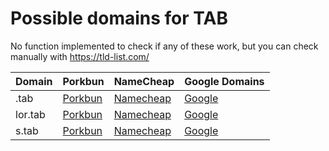 # Possible domains for TAB

No function implemented to check if any of these work, but you can check manually with https://tld-list.com/

| Domain | Porkbun | NameCheap | Google Domains |
|---|---|---|---|
| .tab | [Porkbun](https://porkbun.com/checkout/search?prb=e814663da1&tlds=&idnLanguage=&search=search&q=.tab) | [Namecheap](https://www.namecheap.com/domains/registration/results/?domain=.tab) | [Google](https://domains.google.com/registrar/search?searchTerm=.tab) |
| lor.tab | [Porkbun](https://porkbun.com/checkout/search?prb=e814663da1&tlds=&idnLanguage=&search=search&q=lor.tab) | [Namecheap](https://www.namecheap.com/domains/registration/results/?domain=lor.tab) | [Google](https://domains.google.com/registrar/search?searchTerm=lor.tab) |
| s.tab | [Porkbun](https://porkbun.com/checkout/search?prb=e814663da1&tlds=&idnLanguage=&search=search&q=s.tab) | [Namecheap](https://www.namecheap.com/domains/registration/results/?domain=s.tab) | [Google](https://domains.google.com/registrar/search?searchTerm=s.tab) |
